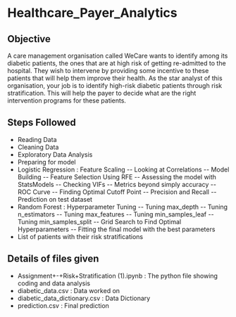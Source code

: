 # Healthcare_Payer_Analytics
## Objective
A care management organisation called WeCare wants to identify among its diabetic patients, the ones that are at high risk of getting re-admitted to the hospital. They wish to intervene by providing some incentive to these patients that will help them improve their health. As the star analyst of this organisation, your job is to identify high-risk diabetic patients through risk stratification. This will help the payer to decide what are the right intervention programs for these patients.
## Steps Followed
- Reading Data
- Cleaning Data
- Exploratory Data Analysis
- Preparing for model
- Logistic Regression
: Feature Scaling
-- Looking at Correlations
-- Model Building
-- Feature Selection Using RFE
-- Assessing the model with StatsModels
-- Checking VIFs
-- Metrics beyond simply accuracy
-- ROC Curve
-- Finding Optimal Cutoff Point
-- Precision and Recall
-- Prediction on test dataset
- Random Forest
: Hyperparameter Tuning
-- Tuning max_depth
-- Tuning n_estimators
-- Tuning max_features
-- Tuning min_samples_leaf
-- Tuning min_samples_split
-- Grid Search to Find Optimal Hyperparameters
-- Fitting the final model with the best parameters
- List of patients with their risk stratifications
## Details of files given
- Assignment+-+Risk+Stratification (1).ipynb : The python file showing coding and data analysis
- diabetic_data.csv : Data worked on
- diabetic_data_dictionary.csv : Data Dictionary
- prediction.csv : Final prediction
